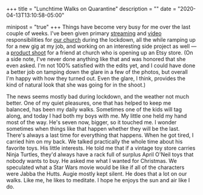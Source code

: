 +++
title = "Lunchtime Walks on Quarantine"
description = ""
date = "2020-04-13T13:10:58-05:00"

minipost = "true"
+++
Things have become very busy for me over the last couple of weeks. I've been given primary [streaming](http://www.youtube.com/orthodoxnet/live) and [video](http://www.youtube.com/orthodoxnet) responsibilities for [our church](http://www.orthodox.net/) during the lockdown, all the while ramping up for a new gig at my job, and working on an interesting side project as well — a [product shoot](https://www.flickr.com/photos/tobyjmarks/albums/72157713852595457) for a friend at church who is opening up an Etsy store. (On a side note, I've never done anything like that and was honored that she even asked. I'm not 100% satisfied with the edits yet, and I could have done a better job on tamping down the glare in a few of the photos, but overall I'm happy with how they turned out. Even the glare, I think, provides the kind of natural look that she was going for in the shoot.)

The news seems mostly bad during lockdown, and the weather not much better. One of my quiet pleasures, one that has helped to keep me balanced, has been my daily walks. Sometimes one of the kids will tag along, and today I had both my boys with me. My little one held my hand most of the way. He's seven now, bigger, so it touched me. I wonder sometimes when things like that happen whether they will be the last. There's always a last time for everything that happens. When he got tired, I carried him on my back. We talked practically the whole time about his favorite toys. His little interests. He told me that if a vintage toy store carries Ninja Turtles, they'd always have a rack full of surplus April O'Neil toys that nobody wants to buy. He asked me what I wanted for Christmas. We speculated what a Star Wars movie would be like if all of the characters were Jabba the Hutts. Augie mostly kept silent. He does that a lot on our walks. Like me, he likes to meditate. I hope he enjoys the sun and air like I do. 
